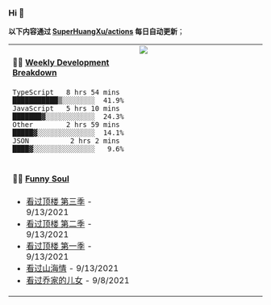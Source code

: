 
### Hi 👋

**以下内容通过 <a href="https://github.com/SuperHuangXu/SuperHuangXu/actions" target="_blank">SuperHuangXu/actions</a> 每日自动更新**；

<table width="800px">
<tr>
<td valign="top" width="50%">

#### 🏊‍♂️ <a href="https://gist.github.com/SuperHuangXu/d3e32e70ad1d22b5a3c5e8fc3c67dcc5" target="_blank">Weekly Development Breakdown</a>

```text
TypeScript   8 hrs 54 mins  ███████████▒░░░░░░░░  41.9%
JavaScript   5 hrs 10 mins  ███████▓░░░░░░░░░░░░  24.3%
Other        2 hrs 59 mins  █████▓░░░░░░░░░░░░░░  14.1%
JSON          2 hrs 2 mins  ████▓░░░░░░░░░░░░░░░   9.6%
```

</td>
<td valign="top" width="50%">
<a href="https://github.com/SuperHuangXu">
  <img align="center" src="https://github-readme-stats.vercel.app/api/top-langs/?username=SuperHuangXu&layout=compact&theme=radical" />
</a>
</td>
</tr>
<tr>
<td valign="top" width="50%">

#### 🤾‍♂️ <a href="https://www.douban.com/people/135404786/" target="_blank">Funny Soul</a>

* <a href='http://movie.douban.com/subject/35306372/' target='_blank'>看过顶楼 第三季</a> - 9/13/2021
* <a href='http://movie.douban.com/subject/35306371/' target='_blank'>看过顶楼 第二季</a> - 9/13/2021
* <a href='http://movie.douban.com/subject/34937895/' target='_blank'>看过顶楼 第一季</a> - 9/13/2021
* <a href='http://movie.douban.com/subject/35033654/' target='_blank'>看过山海情</a> - 9/13/2021
* <a href='http://movie.douban.com/subject/34792295/' target='_blank'>看过乔家的儿女</a> - 9/8/2021

</td>
</tr>
</table>
